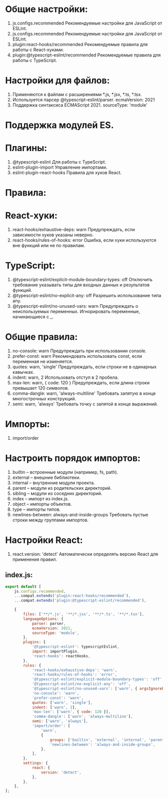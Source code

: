 # Общие настройки:
1) js.configs.recommended
Рекомендуемые настройки для JavaScript от ESLint.
2) js.configs.recommended
Рекомендуемые настройки для JavaScript от ESLint.
3) plugin:react-hooks/recommended
Рекомендуемые правила для работы с React-хуками.
4) plugin:@typescript-eslint/recommended
Рекомендуемые правила для работы с TypeScript.

# Настройки для файлов:
1) Применяются к файлам с расширениями *.js, *.jsx, *.ts, *.tsx.
2) Используется парсер @typescript-eslint/parser.
ecmaVersion: 2021
3) Поддержка синтаксиса ECMAScript 2021.
sourceType: 'module'

# Поддержка модулей ES.
# Плагины:
1) @typescript-eslint
Для работы с TypeScript.
2) eslint-plugin-import
Управление импортами.
3) eslint-plugin-react-hooks
Правила для хуков React.

# Правила:
# React-хуки:
1) react-hooks/exhaustive-deps: warn
Предупреждать, если зависимости хуков указаны неверно.
2) react-hooks/rules-of-hooks: error
Ошибка, если хуки используются вне функций или не по правилам.

# TypeScript:
1) @typescript-eslint/explicit-module-boundary-types: off
Отключить требование указывать типы для входных данных и результатов функций.
2) @typescript-eslint/no-explicit-any: off
Разрешить использование типа any.
3) @typescript-eslint/no-unused-vars: warn
Предупреждать о неиспользуемых переменных. Игнорировать переменные, начинающиеся с _.

# Общие правила:
1) no-console: warn
Предупреждать при использовании console.
2) prefer-const: warn
Рекомендовать использовать const, если переменная не изменяется.
3) quotes: warn, 'single'
Предупреждать, если строки не в одинарных кавычках.
4) indent: warn, 2
Использовать отступ в 2 пробела.
5) max-len: warn, { code: 120 }
Предупреждать, если длина строки превышает 120 символов.
6) comma-dangle: warn, 'always-multiline'
Требовать запятую в конце многострочных конструкций.
7) semi: warn, 'always'
Требовать точку с запятой в конце выражений.

# Импорты:
1) import/order

# Настроить порядок импортов:
1) builtin – встроенные модули (например, fs, path).
2) external – внешние библиотеки.
3) internal – внутренние модули проекта.
4) parent – модули из родительских директорий.
5) sibling – модули из соседних директорий.
6) index – импорт из index.js.
7) object – импорты объектов.
8) type – импорты типов.
9) newlines-between: always-and-inside-groups
Требовать пустые строки между группами импортов.

# Настройки React:
1) react.version: 'detect'
Автоматически определять версию React для применения правил.

## index.js:
```js
export default [
    js.configs.recommended,
    ...compat.extends('plugin:react-hooks/recommended'),
    ...compat.extends('plugin:@typescript-eslint/recommended'),

    {
        files: ['**/*.js', '**/*.jsx', '**/*.ts', '**/*.tsx'],
        languageOptions: {
            parser: parser,
            ecmaVersion: 2021,
            sourceType: 'module',
        },
        plugins: {
            '@typescript-eslint': typescriptEslint,
            import: importPlugin,
            'react-hooks': reactHooks,
        },
        rules: {
            'react-hooks/exhaustive-deps': 'warn',
            'react-hooks/rules-of-hooks': 'error',
            '@typescript-eslint/explicit-module-boundary-types': 'off',
            '@typescript-eslint/no-explicit-any': 'off',
            '@typescript-eslint/no-unused-vars': ['warn', { argsIgnorePattern: '^_' }],
            'no-console': 'warn',
            'prefer-const': 'warn',
            quotes: ['warn', 'single'],
            indent: ['warn', 2],
            'max-len': ['warn', { code: 120 }],
            'comma-dangle': ['warn', 'always-multiline'],
            semi: ['warn', 'always'],
            'import/order': [
                'warn',
                {
                    groups: ['builtin', 'external', 'internal', 'parent', 'sibling', 'index', 'object', 'type'],
                    'newlines-between': 'always-and-inside-groups',
                },
            ],
        },
        settings: {
            react: {
                version: 'detect',
            },
        },
    },
];
```
